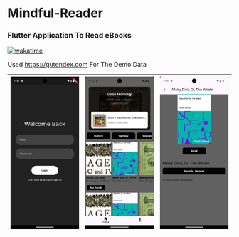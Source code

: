 # Mindful-Reader

### Flutter Application To Read eBooks

[![wakatime](https://wakatime.com/badge/github/Hypertext-Assassin-RSS/Mindful-Reader.svg)](https://wakatime.com/badge/github/Hypertext-Assassin-RSS/Mindful-Reader)

Used https://gutendex.com For The Demo Data

![alt text](assets/ScreenShot/Screenshot_1723702640.png) | ![alt text](assets/ScreenShot/Screenshot_1723702549.png) |![alt text](assets/ScreenShot/Screenshot_1723702558.png)
---:|:---:| ---